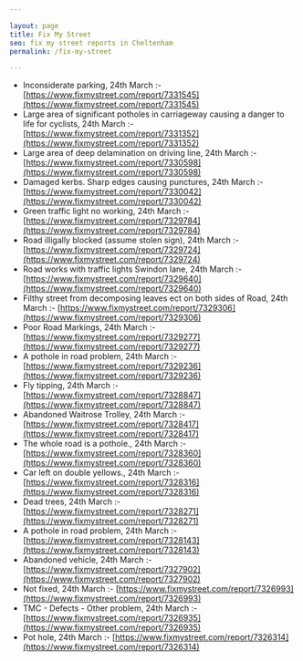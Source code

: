 ```yaml
---

layout: page
title: Fix My Street
seo: fix my street reports in Cheltenham
permalink: /fix-my-street

---
```


<!-- fix_marker starts -->

- Inconsiderate parking, 24th March :- [https://www.fixmystreet.com/report/7331545](https://www.fixmystreet.com/report/7331545)
- Large area of significant potholes in carriageway causing a danger to life for cyclists, 24th March :- [https://www.fixmystreet.com/report/7331352](https://www.fixmystreet.com/report/7331352)
- Large area of deep delamination on driving line, 24th March :- [https://www.fixmystreet.com/report/7330598](https://www.fixmystreet.com/report/7330598)
- Damaged kerbs. Sharp edges causing punctures, 24th March :- [https://www.fixmystreet.com/report/7330042](https://www.fixmystreet.com/report/7330042)
- Green traffic light no working, 24th March :- [https://www.fixmystreet.com/report/7329784](https://www.fixmystreet.com/report/7329784)
- Road illigally blocked (assume stolen sign), 24th March :- [https://www.fixmystreet.com/report/7329724](https://www.fixmystreet.com/report/7329724)
- Road works with traffic lights Swindon lane, 24th March :- [https://www.fixmystreet.com/report/7329640](https://www.fixmystreet.com/report/7329640)
- Filthy street from decomposing leaves ect on both sides of Road, 24th March :- [https://www.fixmystreet.com/report/7329306](https://www.fixmystreet.com/report/7329306)
- Poor Road Markings, 24th March :- [https://www.fixmystreet.com/report/7329277](https://www.fixmystreet.com/report/7329277)
- A pothole in road problem, 24th March :- [https://www.fixmystreet.com/report/7329236](https://www.fixmystreet.com/report/7329236)
- Fly tipping, 24th March :- [https://www.fixmystreet.com/report/7328847](https://www.fixmystreet.com/report/7328847)
- Abandoned Waitrose Trolley, 24th March :- [https://www.fixmystreet.com/report/7328417](https://www.fixmystreet.com/report/7328417)
- The whole road is a pothole., 24th March :- [https://www.fixmystreet.com/report/7328360](https://www.fixmystreet.com/report/7328360)
- Car left on double yellows., 24th March :- [https://www.fixmystreet.com/report/7328316](https://www.fixmystreet.com/report/7328316)
- Dead trees, 24th March :- [https://www.fixmystreet.com/report/7328271](https://www.fixmystreet.com/report/7328271)
- A pothole in road problem, 24th March :- [https://www.fixmystreet.com/report/7328143](https://www.fixmystreet.com/report/7328143)
- Abandoned vehicle, 24th March :- [https://www.fixmystreet.com/report/7327902](https://www.fixmystreet.com/report/7327902)
- Not fixed, 24th March :- [https://www.fixmystreet.com/report/7326993](https://www.fixmystreet.com/report/7326993)
- TMC - Defects - Other problem, 24th March :- [https://www.fixmystreet.com/report/7326935](https://www.fixmystreet.com/report/7326935)
- Pot hole, 24th March :- [https://www.fixmystreet.com/report/7326314](https://www.fixmystreet.com/report/7326314)

<!-- fix_marker ends -->